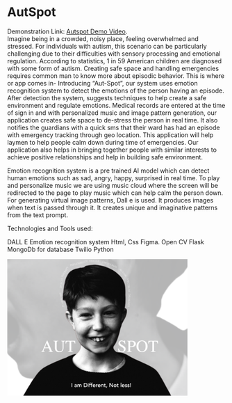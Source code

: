 # AutSpot
Demonstration Link: [Autspot Demo Video](https://youtu.be/s15Cuwnd6EQ).      
Imagine being in a crowded, noisy place, feeling overwhelmed and stressed. For individuals with autism, this scenario can be particularly challenging due to their difficulties with sensory processing and emotional regulation. According to statistics, 1 in 59 American children are diagnosed with some form of autism. Creating safe space and handling emergencies requires common man to know more about episodic behavior.
This is where or app comes in- Introducing “Aut-Spot”, our system uses emotion recognition system to detect the emotions of the person having an episode. After detection the system, suggests techniques to help create a safe environment and regulate emotions. Medical records are entered at the time of sign in and with personalized music and image pattern generation, our application creates safe space to de-stress the person in real time. It also notifies the guardians with a quick sms that their ward has had an episode with emergency tracking through geo location. This application will help laymen to help people calm down during time of emergencies. Our application also helps in bringing together people with similar interests to achieve positive relationships and help in building safe environment.

Emotion recognition system is a pre trained AI model which can detect human emotions such as sad, angry, happy, surprised in real time. 
To play and personalize music we are using music cloud where the screen will be redirected to the page to play music which can help calm the person down.
For generating virtual image patterns, Dall e is used. It produces images when text is passed through it. It creates unique and imaginative patterns from the text prompt.

Technologies and Tools used:

DALL E
Emotion recognition system
Html, Css
Figma.
Open CV
Flask
MongoDb for database
Twilio
Python

<img width="415" alt="homescreen_output" src="Screen Shot 2023-02-26 at 8.34.17 AM.png">

